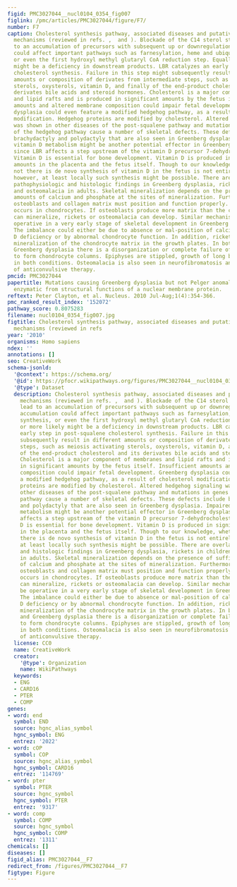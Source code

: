 ```yaml
---
figid: PMC3027044__nucl0104_0354_fig007
figlink: /pmc/articles/PMC3027044/figure/F7/
number: F7
caption: Cholesterol synthesis pathway, associated diseases and putative pathogenic
  mechanisms (reviewed in refs. ,  and ). Blockade of the C14 sterol step might lead
  to an accumulation of precursors with subsequent up or downregulation. This accumulation
  could affect important pathways such as farnesylation, heme and ubiquinone synthesis,
  or even the first hydroxyl methyl glutaryl CoA reduction step. Equally or more likely
  might be a deficiency in downstream products. LBR catalyzes an early step in post-squalene
  cholesterol synthesis. Failure in this step might subsequently result in different
  amounts or composition of derivates from intermediate steps, such as meiosis activating
  sterols, oxysterols, vitamin D, and finally of the end-product cholesterol and its
  derivates bile acids and steroid hormones. Cholesterol is a major component of membranes
  and lipid rafts and is produced in significant amounts by the fetus itself. Insufficient
  amounts and altered membrane composition could impair fetal development. Greenberg
  dysplasia could even feature a modified hedgehog pathway, as a result of cholesterol
  modification. Hedgehog proteins are modified by cholesterol. Altered hedgehog signaling
  was shown in other diseases of the post-squalene pathway and mutations in genes
  of the hedgehog pathway cause a number of skeletal defects. These defects include
  brachydactyly and polydactyly that are also seen in Greenberg dysplasia. Impaired
  vitamin D metabolism might be another potential effector in Greenberg dysplasia
  since LBR affects a step upstream of the vitamin D precursor 7-dehydrocholesterol.
  Vitamin D is essential for bone development. Vitamin D is produced in significant
  amounts in the placenta and the fetus itself. Though to our knowledge, whether or
  not there is de novo synthesis of vitamin D in the fetus is not entirely clear;
  however, at least locally such synthesis might be possible. There are overlapping
  pathophysiologic and histologic findings in Greenberg dysplasia, rickets in children,
  and osteomalacia in adults. Skeletal mineralization depends on the presence of sufficient
  amounts of calcium and phosphate at the sites of mineralization. Furthermore, chondrocytes,
  osteoblasts and collagen matrix must position and function properly. Mineralization
  occurs in chondrocytes. If osteoblasts produce more matrix than the chondrocytes
  can mineralize, rickets or osteomalacia can develop. Similar mechanisms could be
  operative in a very early stage of skeletal development in Greenberg dysplasia.
  The imbalance could either be due to absence or mal-position of calcium by vitamin
  D deficiency or by abnormal chondrocyte function. In addition, rickets show inadequate
  mineralization of the chondrocyte matrix in the growth plates. In both rickets and
  Greenberg dysplasia there is a disorganization or complete failure of chondrocytes
  to form chondrocyte columns. Epiphyses are stippled, growth of long bones is impaired
  in both conditions. Osteomalacia is also seen in neurofibromatosis and as a complication
  of anticonvulsive therapy.
pmcid: PMC3027044
papertitle: Mutations causing Greenberg dysplasia but not Pelger anomaly uncouple
  enzymatic from structural functions of a nuclear membrane protein.
reftext: Peter Clayton, et al. Nucleus. 2010 Jul-Aug;1(4):354-366.
pmc_ranked_result_index: '152072'
pathway_score: 0.8075283
filename: nucl0104_0354_fig007.jpg
figtitle: Cholesterol synthesis pathway, associated diseases and putative pathogenic
  mechanisms (reviewed in refs
year: '2010'
organisms: Homo sapiens
ndex: ''
annotations: []
seo: CreativeWork
schema-jsonld:
  '@context': https://schema.org/
  '@id': https://pfocr.wikipathways.org/figures/PMC3027044__nucl0104_0354_fig007.html
  '@type': Dataset
  description: Cholesterol synthesis pathway, associated diseases and putative pathogenic
    mechanisms (reviewed in refs. ,  and ). Blockade of the C14 sterol step might
    lead to an accumulation of precursors with subsequent up or downregulation. This
    accumulation could affect important pathways such as farnesylation, heme and ubiquinone
    synthesis, or even the first hydroxyl methyl glutaryl CoA reduction step. Equally
    or more likely might be a deficiency in downstream products. LBR catalyzes an
    early step in post-squalene cholesterol synthesis. Failure in this step might
    subsequently result in different amounts or composition of derivates from intermediate
    steps, such as meiosis activating sterols, oxysterols, vitamin D, and finally
    of the end-product cholesterol and its derivates bile acids and steroid hormones.
    Cholesterol is a major component of membranes and lipid rafts and is produced
    in significant amounts by the fetus itself. Insufficient amounts and altered membrane
    composition could impair fetal development. Greenberg dysplasia could even feature
    a modified hedgehog pathway, as a result of cholesterol modification. Hedgehog
    proteins are modified by cholesterol. Altered hedgehog signaling was shown in
    other diseases of the post-squalene pathway and mutations in genes of the hedgehog
    pathway cause a number of skeletal defects. These defects include brachydactyly
    and polydactyly that are also seen in Greenberg dysplasia. Impaired vitamin D
    metabolism might be another potential effector in Greenberg dysplasia since LBR
    affects a step upstream of the vitamin D precursor 7-dehydrocholesterol. Vitamin
    D is essential for bone development. Vitamin D is produced in significant amounts
    in the placenta and the fetus itself. Though to our knowledge, whether or not
    there is de novo synthesis of vitamin D in the fetus is not entirely clear; however,
    at least locally such synthesis might be possible. There are overlapping pathophysiologic
    and histologic findings in Greenberg dysplasia, rickets in children, and osteomalacia
    in adults. Skeletal mineralization depends on the presence of sufficient amounts
    of calcium and phosphate at the sites of mineralization. Furthermore, chondrocytes,
    osteoblasts and collagen matrix must position and function properly. Mineralization
    occurs in chondrocytes. If osteoblasts produce more matrix than the chondrocytes
    can mineralize, rickets or osteomalacia can develop. Similar mechanisms could
    be operative in a very early stage of skeletal development in Greenberg dysplasia.
    The imbalance could either be due to absence or mal-position of calcium by vitamin
    D deficiency or by abnormal chondrocyte function. In addition, rickets show inadequate
    mineralization of the chondrocyte matrix in the growth plates. In both rickets
    and Greenberg dysplasia there is a disorganization or complete failure of chondrocytes
    to form chondrocyte columns. Epiphyses are stippled, growth of long bones is impaired
    in both conditions. Osteomalacia is also seen in neurofibromatosis and as a complication
    of anticonvulsive therapy.
  license: CC0
  name: CreativeWork
  creator:
    '@type': Organization
    name: WikiPathways
  keywords:
  - ENG
  - CARD16
  - PTER
  - COMP
genes:
- word: end
  symbol: END
  source: hgnc_alias_symbol
  hgnc_symbol: ENG
  entrez: '2022'
- word: cOP
  symbol: COP
  source: hgnc_alias_symbol
  hgnc_symbol: CARD16
  entrez: '114769'
- word: pter
  symbol: PTER
  source: hgnc_symbol
  hgnc_symbol: PTER
  entrez: '9317'
- word: comp
  symbol: COMP
  source: hgnc_symbol
  hgnc_symbol: COMP
  entrez: '1311'
chemicals: []
diseases: []
figid_alias: PMC3027044__F7
redirect_from: /figures/PMC3027044__F7
figtype: Figure
---
```


